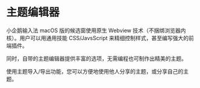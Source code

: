 # 主题编辑器

小企鹅输入法 macOS 版的候选窗使用原生 Webview 技术（不捆绑浏览器内核）。用户可以用通用技能 CSS/JavsScript 来精细控制样式，甚至编写强大的前端插件。

同时，自带的主题编辑器提供丰富的选项，无需编程也可制作出精美的主题。

使用主题导入/导出功能，您可以方便地使用他人分享的主题，或分享自己的主题。
